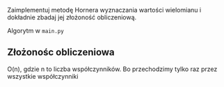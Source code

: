 Zaimplementuj metodę Hornera wyznaczania wartości wielomianu i dokładnie zbadaj jej złożoność obliczeniową.

Algorytm w `main.py`

## Złożonośc obliczeniowa

O(n), gdzie n to liczba współczynników.
Bo przechodzimy tylko raz przez wszystkie współczynniki